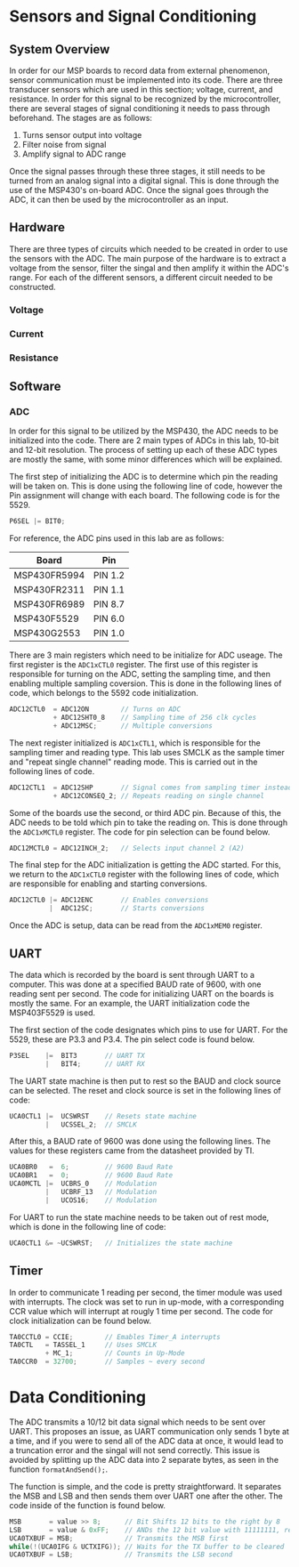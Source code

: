 # Sensors and Signal Conditioning
## System Overview
In order for our MSP boards to record data from external phenomenon, sensor communication must be implemented into its code. There are three transducer sensors which are used in this section; voltage, current, and resistance. In order for this signal to be recognized by the microcontroller, there are several stages of signal conditioning it needs to pass through beforehand. The stages are as follows:
1. Turns sensor output into voltage
2. Filter noise from signal
3. Amplify signal to ADC range

Once the signal passes through these three stages, it still needs to be turned from an analog signal into a digital signal. This is done through the use of the MSP430's on-board ADC. Once the signal goes through the ADC, it can then be used by the microcontroller as an input. 

## Hardware
There are three types of circuits which needed to be created in order to use the sensors with the ADC. The main purpose of the hardware is to extract a voltage from the sensor, filter the singal and then amplify it within the ADC's range. For each of the different sensors, a different circuit needed to be constructed.

### Voltage
### Current
### Resistance


## Software
### ADC
In order for this signal to be utilized by the MSP430, the ADC needs to be initialized into the code. There are 2 main types of ADCs in this lab, 10-bit and 12-bit resolution. The process of setting up each of these ADC types are mostly the same, with some minor differences which will be explained.

The first step of initializing the ADC is to determine which pin the reading will be taken on. This is done using the following line of code, however the Pin assignment will change with each board. The following code is for the 5529.

```c
P6SEL |= BIT0;
```
 For reference, the ADC pins used in this lab are as follows:
 
|     Board    |   Pin   |
|--------------|---------|
| MSP430FR5994 | PIN 1.2 |
| MSP430FR2311 | PIN 1.1 |
| MSP430FR6989 | PIN 8.7 |
| MSP430F5529  | PIN 6.0 |
| MSP430G2553  | PIN 1.0 |

There are 3 main registers which need to be initialize for ADC useage. The first register is the `ADC1xCTL0` register. The first use of this register is responsible for turning on the ADC, setting the sampling time, and then enabling multiple sampling coversion. This is done in the following lines of code, which belongs to the 5592 code initialization. 

```c
ADC12CTL0  = ADC12ON        // Turns on ADC
           + ADC12SHT0_8    // Sampling time of 256 clk cycles
           + ADC12MSC;      // Multiple conversions
```

The next register initialized is `ADC1xCTL1`, which is responsible for the sampling timer and reading type. This lab uses SMCLK as the sample timer and "repeat single channel" reading mode. This is carried out in the following lines of code.

```c
ADC12CTL1  = ADC12SHP       // Signal comes from sampling timer instead of input
           + ADC12CONSEQ_2; // Repeats reading on single channel
```

Some of the boards use the second, or third ADC pin. Because of this, the ADC needs to be told which pin to take the reading on. This is done through the `ADC1xMCTL0` register. The code for pin selection can be found below.

```c
ADC12MCTL0 = ADC12INCH_2;   // Selects input channel 2 (A2)
```

The final step for the ADC initialization is getting the ADC started. For this, we return to the `ADC1xCTL0` register with the following lines of code, which are responsible for enabling and starting conversions.

```c
ADC12CTL0 |= ADC12ENC       // Enables conversions
          |  ADC12SC;       // Starts conversions
```

Once the ADC is setup, data can be read from the `ADC1xMEM0` register.

## UART
The data which is recorded by the board is sent through UART to a computer. This was done at a specified BAUD rate of 9600, with one reading sent per second. The code for initializing UART on the boards is mostly the same. For an example, the UART initialization code the MSP403F5529 is used. 

The first section of the code designates which pins to use for UART. For the 5529, these are P3.3 and P3.4. The pin select code is found below.
```c
P3SEL    |=  BIT3       // UART TX
         |   BIT4;      // UART RX
```

The UART state machine is then put to rest so the BAUD and clock source can be selected. The reset and clock source is set in the following lines of code:
```c
UCA0CTL1 |=  UCSWRST    // Resets state machine
         |   UCSSEL_2;  // SMCLK
```

After this, a BAUD rate of 9600 was done using the following lines. The values for these registers came from the datasheet provided by TI. 

```c
UCA0BR0   =  6;         // 9600 Baud Rate
UCA0BR1   =  0;         // 9600 Baud Rate
UCA0MCTL |=  UCBRS_0    // Modulation
         |   UCBRF_13   // Modulation
         |   UCOS16;    // Modulation
```
For UART to run the state machine needs to be taken out of rest mode, which is done in the following line of code:
```c
UCA0CTL1 &= ~UCSWRST;   // Initializes the state machine
```
## Timer
In order to communicate 1 reading per second, the timer module was used with interrupts. The clock was set to run in up-mode, with a corresponding CCR value which will interrupt at rougly 1 time per second. The code for clock initialization can be found below.

```c
TA0CCTL0 = CCIE;        // Emables Timer_A interrupts
TA0CTL   = TASSEL_1     // Uses SMCLK
         + MC_1;        // Counts in Up-Mode
TA0CCR0  = 32700;       // Samples ~ every second
```

# Data Conditioning
The ADC transmits a 10/12 bit data signal which needs to be sent over UART. This proposes an issue, as UART communication only sends 1 byte at a time, and if you were to send all of the ADC data at once, it would lead to a truncation error and the singal will not send correctly. This issue is avoided by splitting up the ADC data into 2 separate bytes, as seen in the function `formatAndSend();`. 

The function is simple, and the code is pretty straightforward. It separates the MSB and LSB and then sends them over UART one after the other. The code inside of the function is found below. 
```c
MSB       = value >> 8;      // Bit Shifts 12 bits to the right by 8
LSB       = value & 0xFF;    // ANDs the 12 bit value with 11111111, returning the LSB
UCA0TXBUF = MSB;             // Transmits the MSB first
while(!(UCA0IFG & UCTXIFG)); // Waits for the TX buffer to be cleared
UCA0TXBUF = LSB;             // Transmits the LSB second
```

















